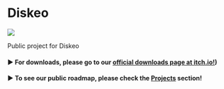# Diskeo

![](C:\Users\Andrés\Pictures\Inkscape\diskeo.png)

Public project for Diskeo

#### ▶ For **downloads**, please go to our [official downloads page at itch.io!](https://komodroid.itch.io/diskeo))

#### ▶ To see our public roadmap, please check the [Projects]((https://github.com/Komodroid-Games/Diskeo/projects)) section! 
